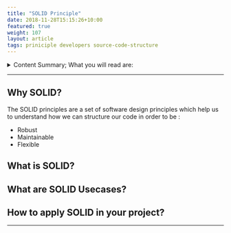 ```yaml
---
title: "SOLID Principle"
date: 2018-11-28T15:15:26+10:00
featured: true
weight: 107
layout: article
tags: priniciple developers source-code-structure  
---
```

<details>
<summary>Content Summary; What you will read are: </summary>
<pre> 
  1. Why SOLID?
  2. What is SOLID?
     * S
     * O
     * L
     * I
     * D
  3.  Usecases
  4.  How to apply SOLID in your project?
 </pre>
</details>

----

## Why SOLID?
The SOLID principles are a set of software design principles which help us to understand how we can structure our code in order to be :

- Robust
- Maintainable
- Flexible

## What is SOLID?

## What are SOLID Usecases?

## How to apply SOLID in your project?
****
